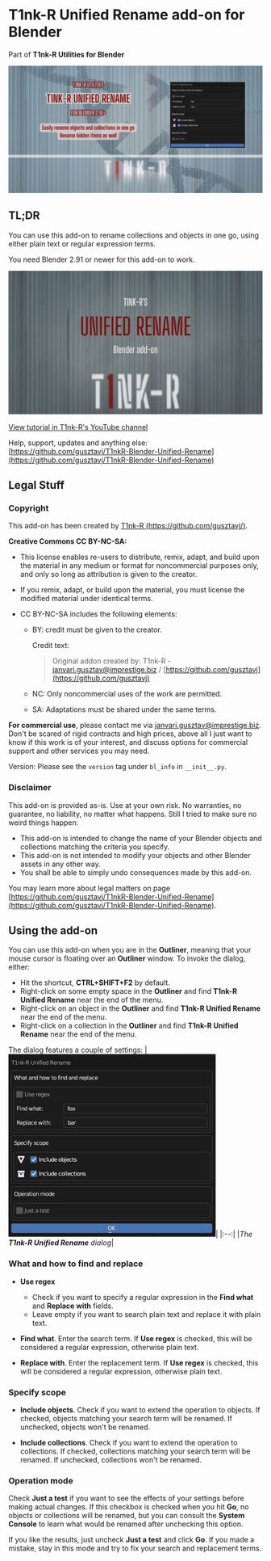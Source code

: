 # T1nk-R Unified Rename add-on for Blender

Part of **T1nk-R Utilities for Blender**

![Repo card of the add-on](art/repo-card-unified-rename.png)

## TL;DR

You can use this add-on to rename collections and objects in one go, using either plain text or regular expression terms.

You need Blender 2.91 or newer for this add-on to work.

![Tutorial on YouTube](art/tutorial.jpg)

[View tutorial in T1nk-R's YouTube channel](https://www.youtube.com/watch?v=yqaig4bq4o8)

Help, support, updates and anything else: [https://github.com/gusztavj/T1nkR-Blender-Unified-Rename](https://github.com/gusztavj/T1nkR-Blender-Unified-Rename)

## Legal Stuff

### Copyright

This add-on has been created by [T1nk-R (https://github.com/gusztavj/)](https://github.com/gusztavj/).

**Creative Commons CC BY-NC-SA:**

* This license enables re-users to distribute, remix, adapt, and build upon the material in any medium or format for noncommercial purposes only, and only so long as attribution is given to the creator.
* If you remix, adapt, or build upon the material, you must license the modified material under identical terms.

* CC BY-NC-SA includes the following elements:

  * BY: credit must be given to the creator.

    Credit text:
    > Original addon created by: T1nk-R - [janvari.gusztav@imprestige.biz](mailto:janvari.gusztav@imprestige.biz) / [https://github.com/gusztavj](https://github.com/gusztavj)

  * NC: Only noncommercial uses of the work are permitted.
  * SA: Adaptations must be shared under the same terms.

**For commercial use**, please contact me via [janvari.gusztav@imprestige.biz](mailto:janvari.gusztav@imprestige.biz). Don't be scared of
rigid contracts and high prices, above all I just want to know if this work is of your interest, and discuss options for commercial support and other services you may need.

Version: Please see the `version` tag under `bl_info` in `__init__.py`.

### Disclaimer

This add-on is provided as-is. Use at your own risk. No warranties, no guarantee, no liability, no matter what happens. Still I tried to make sure no weird things happen:

* This add-on is intended to change the name of your Blender objects and collections matching the criteria you specify.
* This add-on is not intended to modify your objects and other Blender assets in any other way.
* You shall be able to simply undo consequences made by this add-on.

You may learn more about legal matters on page [https://github.com/gusztavj/T1nkR-Blender-Unified-Rename](https://github.com/gusztavj/T1nkR-Blender-Unified-Rename).

## Using the add-on

You can use this add-on when you are in the **Outliner**, meaning that your mouse cursor is floating over an **Outliner** window. To invoke the dialog, either:

* Hit the shortcut, **CTRL+SHIFT+F2** by default.
* Right-click on some empty space in the **Outliner** and find **T1nk-R Unified Rename** near the end of the menu.
* Right-click on an object in the **Outliner** and find **T1nk-R Unified Rename** near the end of the menu.
* Right-click on a collection in the **Outliner** and find **T1nk-R Unified Rename** near the end of the menu.

The dialog features a couple of settings:
|![Screenshot of the add-on's dialog](art/add-on-dialog.png)|
|:--:|
|_The **T1nk-R Unified Rename** dialog_|

### What and how to find and replace

* **Use regex**
  * Check if you want to specify a regular expression in the **Find what** and **Replace with** fields.
  * Leave empty if you want to search plain text and replace it with plain text.

* **Find what**. Enter the search term. If **Use regex** is checked, this will be considered a regular expression, otherwise plain text.

* **Replace with**. Enter the replacement term. If **Use regex** is checked, this will be considered a regular expression, otherwise plain text.

### Specify scope

* **Include objects**. Check if you want to extend the operation to objects. If checked, objects matching your search term will be renamed. If unchecked, objects won't be renamed.

* **Include collections**. Check if you want to extend the operation to collections. If checked, collections matching your search term will be renamed. If unchecked, collections won't be renamed.

### Operation mode

Check **Just a test** if you want to see the effects of your settings before making actual changes. If this checkbox is checked when you hit **Go**, no objects or collections will be renamed, but you can consult the **System Console** to learn what would be renamed after unchecking this option.

If you like the results, just uncheck **Just a test** and click **Go**. If you made a mistake, stay in this mode and try to fix your search and replacement terms.
